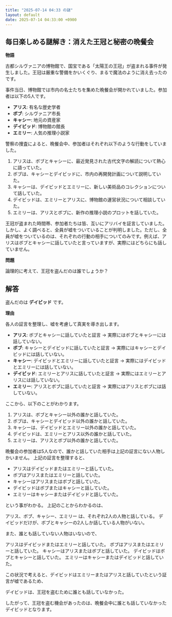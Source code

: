 ```yaml
---
title: "2025-07-14 04:33 の謎"
layout: default
date: 2025-07-14 04:33:00 +0900
---
```

## 毎日楽しめる謎解き：消えた王冠と秘密の晩餐会

**物語**

古都シルヴァニアの博物館で、国宝である「太陽王の王冠」が盗まれる事件が発生しました。王冠は厳重な警備をかいくぐり、まるで魔法のように消え去ったのです。

事件当日、博物館では市内の名士たちを集めた晩餐会が開かれていました。参加者は以下の5人です。

*   **アリス**: 有名な歴史学者
*   **ボブ**: シルヴァニア市長
*   **キャシー**: 地元の資産家
*   **デイビッド**: 博物館の館長
*   **エミリー**: 人気の推理小説家

警察の捜査によると、晩餐会中、参加者はそれぞれ以下のような行動をしていました。

1.  アリスは、ボブとキャシーに、最近発見された古代文字の解読について熱心に語っていた。
2.  ボブは、キャシーとデイビッドに、市内の再開発計画について説明していた。
3.  キャシーは、デイビッドとエミリーに、新しい美術品のコレクションについて話していた。
4.  デイビッドは、エミリーとアリスに、博物館の運営状況について相談していた。
5.  エミリーは、アリスとボブに、新作の推理小説のプロットを話していた。

王冠が盗まれた時間帯、参加者たちは皆、互いにアリバイを証言していました。しかし、よく調べると、全員が嘘をついていることが判明しました。ただし、全員が嘘をついているのは、それぞれの行動の相手についてのみです。例えば、アリスはボブとキャシーに話していたと言っていますが、実際にはどちらにも話していません。

**問題**

論理的に考えて、王冠を盗んだのは誰でしょうか？

## 解答

盗んだのは **デイビッド** です。

**理由**

各人の証言を整理し、嘘を考慮して真実を導き出します。

*   **アリス**: ボブとキャシーに話していたと証言 → 実際にはボブとキャシーには話していない。
*   **ボブ**: キャシーとデイビッドに話していたと証言 → 実際にはキャシーとデイビッドには話していない。
*   **キャシー**: デイビッドとエミリーに話していたと証言 → 実際にはデイビッドとエミリーには話していない。
*   **デイビッド**: エミリーとアリスに話していたと証言 → 実際にはエミリーとアリスには話していない。
*   **エミリー**: アリスとボブに話していたと証言 → 実際にはアリスとボブには話していない。

ここから、以下のことがわかります。

1.  アリスは、ボブとキャシー以外の誰かと話していた。
2.  ボブは、キャシーとデイビッド以外の誰かと話していた。
3.  キャシーは、デイビッドとエミリー以外の誰かと話していた。
4.  デイビッドは、エミリーとアリス以外の誰かと話していた。
5.  エミリーは、アリスとボブ以外の誰かと話していた。

晩餐会の参加者は5人なので、誰かと話していた相手は上記の証言にない人物しかいません。
上記の証言を整理すると、

* アリスはデイビッドまたはエミリーと話していた。
* ボブはアリスまたはエミリーと話していた。
* キャシーはアリスまたはボブと話していた。
* デイビッドはボブまたはキャシーと話していた。
* エミリーはキャシーまたはデイビッドと話していた。

という事がわかる。
上記のことからわかるのは、

アリス、ボブ、キャシー、エミリー は、それぞれ2人の人物と話している。
デイビッドだけが、ボブとキャシーの2人しか話している人物がいない。

また、誰とも話していない人物はいないので、

アリスはデイビッドまたはエミリーと話していた。
ボブはアリスまたはエミリーと話していた。
キャシーはアリスまたはボブと話していた。
デイビッドはボブとキャシーと話していた。
エミリーはキャシーまたはデイビッドと話していた。

この状況で考えると、デイビッドはエミリーまたはアリスと話していたという証言が嘘であるため、

デイビッドは、王冠を盗むために誰とも話していなかった。

したがって、王冠を盗む機会があったのは、晩餐会中に誰とも話していなかったデイビッドとなります。
